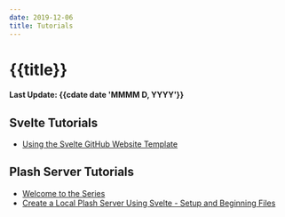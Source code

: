 ```yaml
---
date: 2019-12-06
title: Tutorials
---
```

 
# {{title}}
 
#### Last Update: {{cdate date 'MMMM D, YYYY'}}
 
## Svelte Tutorials

- [Using the Svelte GitHub Website Template](/#/tutorials/svelteweb/using-template)

## Plash Server Tutorials

- [Welcome to the Series](/#/tutorials/plashserver/serie)
- [Create a Local Plash Server Using Svelte - Setup and Beginning Files](/#/tutorials/plashserver/plashserversetup)


